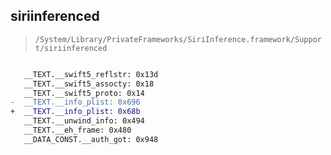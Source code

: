 ## siriinferenced

> `/System/Library/PrivateFrameworks/SiriInference.framework/Support/siriinferenced`

```diff

   __TEXT.__swift5_reflstr: 0x13d
   __TEXT.__swift5_assocty: 0x18
   __TEXT.__swift5_proto: 0x14
-  __TEXT.__info_plist: 0x696
+  __TEXT.__info_plist: 0x68b
   __TEXT.__unwind_info: 0x494
   __TEXT.__eh_frame: 0x480
   __DATA_CONST.__auth_got: 0x948

```

